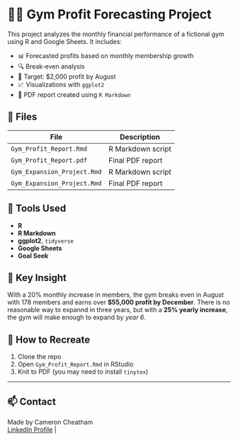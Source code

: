 # 🏋️‍♂️ Gym Profit Forecasting Project

This project analyzes the monthly financial performance of a fictional gym using R and Google Sheets. It includes:

- 📊 Forecasted profits based on monthly membership growth
- 🔍 Break-even analysis
- 🎯 Target: $2,000 profit by August
- 📈 Visualizations with `ggplot2`
- 📝 PDF report created using `R Markdown`

## 📂 Files

| File | Description |
|------|-------------|
| `Gym_Profit_Report.Rmd` | R Markdown script |
| `Gym_Profit_Report.pdf` | Final PDF report |
| `Gym_Expansion_Project.Rmd` | R Markdown script |
| `Gym_Expansion_Project.Rmd` | Final PDF report |

## 🔧 Tools Used
- **R**
- **R Markdown**
- **ggplot2**, `tidyverse`
- **Google Sheets**
- **Goal Seek**

## 📌 Key Insight
With a 20% monthly increase in members, the gym breaks even in August with 178 members and earns over **$55,000 profit by December**. There is no reasonable way to expannd in three years, but with a **25% yearly increase**, the gym will make enough to expand by *year 6*. 

## 🚀 How to Recreate
1. Clone the repo
2. Open `Gym_Profit_Report.Rmd` in RStudio
3. Knit to PDF (you may need to install `tinytex`)

---

## 📫 Contact
Made by Cameron Cheatham  
[LinkedIn Profile](https://www.linkedin.com/in/cameronmcheatham) |
